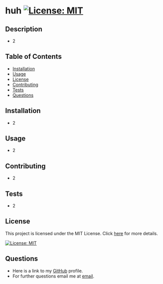 # huh [![License: MIT](https://img.shields.io/badge/License-MIT-yellow.svg)](https://opensource.org/licenses/MIT)

  ## Description
  * 2
  
  ## Table of Contents
  * [Installation](#installation)
  * [Usage](#usage)
  * [License](#license)
  * [Contributing](#contribution)
  * [Tests](#tests)
  * [Questions](#questions)
  
  ## Installation
  * 2
  
  ## Usage
  * 2

  ## Contributing
  * 2
  
  ## Tests
  * 2

  ## License
   

This project is licensed under the MIT License. 
Click [here](https://opensource.org/licenses/MIT) for more details.

[![License: MIT](https://img.shields.io/badge/License-MIT-yellow.svg)](https://opensource.org/licenses/MIT)

  
  ## Questions
  * Here is a link to my [GitHub](https://github.com/what) profile.
  * For further questions email me at [email](@123).